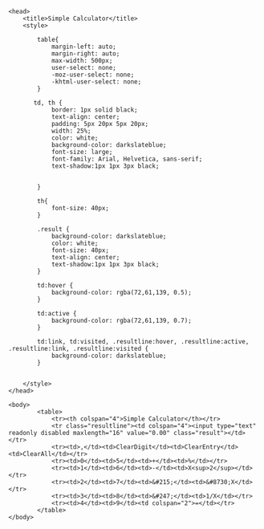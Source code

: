 
<html lang="en-GB">

    <head>        
        <title>Simple Calculator</title>
        <style>

            table{
                margin-left: auto;
                margin-right: auto;
                max-width: 500px;
                user-select: none;
                -moz-user-select: none;
                -khtml-user-select: none;
            }

           td, th {
                border: 1px solid black;
                text-align: center;
                padding: 5px 20px 5px 20px;
                width: 25%;
                color: white;
                background-color: darkslateblue;
                font-size: large;
                font-family: Arial, Helvetica, sans-serif;
                text-shadow:1px 1px 3px black;

                
            }

            th{
                font-size: 40px;
            }

            .result {
                background-color: darkslateblue;
                color: white;
                font-size: 40px;
                text-align: center;
                text-shadow:1px 1px 3px black;
            }

            td:hover {
                background-color: rgba(72,61,139, 0.5);
            }

            td:active {
                background-color: rgba(72,61,139, 0.7);
            }

            td:link, td:visited, .resultline:hover, .resultline:active, .resultline:link, .resultline:visited {
                background-color: darkslateblue;
            }


        </style>
    </head>

    <body>
            <table>
                <tr><th colspan="4">Simple Calculator</th></tr>
                <tr class="resultline"><td colspan="4"><input type="text" readonly disabled maxlength="16" value="0.00" class="result"></td></tr>
                <tr><td>,</td><td>ClearDigit</td><td>ClearEntry</td><td>ClearAll</td></tr>
                <tr><td>0</td><td>5</td><td>+</td><td>%</td></tr>
                <tr><td>1</td><td>6</td><td>-</td><td>X<sup>2</sup></td></tr>
                <tr><td>2</td><td>7</td><td>&#215;</td><td>&#8730;X</td></tr>
                <tr><td>3</td><td>8</td><td>&#247;</td><td>1/X</td></tr>
                <tr><td>4</td><td>9</td><td colspan="2">=</td></tr>
            </table>
    </body>

</html>
